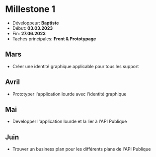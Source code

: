 # Millestone 1

- Développeur: **Baptiste**
- Début: **03.03.2023**
- Fin: **27.06.2023**
- Taches principales: **Front & Prototypage**

## Mars
- Créer une identité graphique applicable pour tous les support

## Avril
- Prototyper l'application lourde avec l'identité graphique

## Mai
- Developper l'application lourde et la lier à l'API Publique

## Juin
- Trouver un business plan pour les différents plans de l'API Publique

